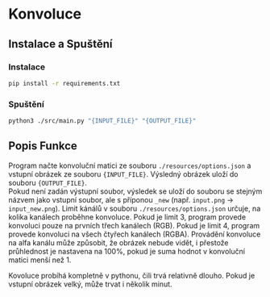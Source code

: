 # Konvoluce

## Instalace a Spuštění

### Instalace

```bash
pip install -r requirements.txt
```

### Spuštění

```bash
python3 ./src/main.py "{INPUT_FILE}" "{OUTPUT_FILE}"
```

## Popis Funkce

Program načte konvoluční matici ze souboru `./resources/options.json` a vstupní obrázek ze souboru `{INPUT_FILE}`. Výsledný obrázek uloží do souboru `{OUTPUT_FILE}`.  
Pokud není zadán výstupní soubor, výsledek se uloží do souboru se stejným názvem jako vstupní soubor, ale s příponou `_new` (např. `input.png` -> `input_new.png`).
Limit kánálů v souboru `./resources/options.json` určuje, na kolika kanálech proběhne konvoluce. Pokud je limit 3, program provede konvoluci pouze na prvních třech kanálech (RGB). Pokud je limit 4, program provede konvoluci na všech čtyřech kanálech (RGBA). Provádění konvoluce na alfa kanálu může způsobit, že obrázek nebude vidět, i přestože průhlednost je nastavena na 100%, pokud je suma hodnot v konvoluční matici menší než 1.  
  
Kovoluce probíhá kompletně v pythonu, čili trvá relativně dlouho. Pokud je vstupní obrázek velký, může trvat i několik minut.
